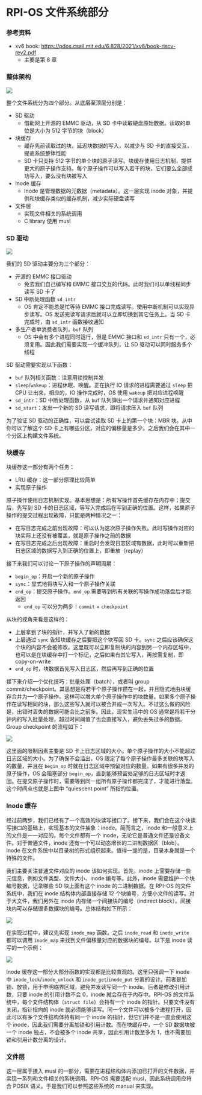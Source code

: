# RPI-OS 文件系统部分

### 参考资料

 - xv6 book: <https://pdos.csail.mit.edu/6.828/2021/xv6/book-riscv-rev2.pdf>
    - 主要是第 8 章

### 整体架构

![](filesystem-architecture.png)

整个文件系统分为四个部分。从底层至顶层分别是：

- SD 驱动
    - 借助网上开源的 EMMC 驱动，从 SD 卡中读取硬盘原始数据。读取的单位是大小为 512 字节的块（block）
- 块缓存
    - 缓存先前读取过的块，延迟块数据的写入，以减少与 SD 卡的直接交互，提高系统整体性能
    - SD 卡只支持 512 字节的单个块的原子读写。块缓存使用日志机制，提供更大的原子操作支持。每个原子操作可以写入若干的块，它们要么全部成功写入，要么没有块被写入
- Inode 缓存
    - Inode 是管理数据的元数据（metadata）。这一层实现 inode 对象，并提供和块缓存类似的缓存机制，减少实际硬盘读写
- 文件层
    - 实现文件相关的系统调用
    - C library 使用 musl

### SD 驱动

![](sd-driver-architecture.png)

我们的 SD 驱动主要分为三个部分：

- 开源的 EMMC 接口驱动
    - 免去我们自己编写和 EMMC 接口交互的代码。此时我们可以单线程同步读写 SD 卡了
- SD 中断处理函数 `sd_intr`
    - OS 肯定不能总是忙等待 EMMC 接口完成读写。使用中断机制可以实现异步读写。OS 发送完读写请求后就可以立即切换到其它任务上。当 SD 卡完成时，由 `sd_intr` 函数接收通知
- 多生产者单消费者队列，`buf` 队列
    - OS 中会有多个进程同时运行，但是 EMMC 接口和 `sd_intr` 只有一个，必须复用。因此我们需要实现一个缓冲队列，让 SD 驱动可以同时服务多个线程

SD 驱动需要实现以下函数：

- `buf` 队列相关函数：注意用锁控制并发
- `sleep`/`wakeup`：进程休眠、唤醒。正在执行 IO 请求的进程需要通过 `sleep` 把 CPU 让出来。相应的，IO 操作完成时，OS 使用 `wakeup` 把对应进程唤醒
- `sd_intr`：SD 中断处理函数，从 `buf` 队列弹出一个请求并通知对应进程
- `sd_start`：发出一个新的 SD 读写请求，即将请求压入 `buf` 队列

为了验证 SD 驱动的正确性，可以尝试读取 SD 卡上的第一个块：MBR 块。从中你可以了解这个 SD 卡上有哪些分区，对应的偏移量是多少。之后我们会在其中一个分区上构建文件系统。

### 块缓存

块缓存这一部分有两个任务：

- LRU 缓存：这一部分原理比较简单
- 实现原子操作

原子操作使用日志机制实现。基本思想是：所有写操作首先缓存在内存中；提交后，先写到 SD 卡的日志区域，等写入完成后在写到正确的位置。这样，如果原子操作的提交过程出现故障，只能是两种情况之一：

- 在写日志完成之前出现故障：可以认为这次原子操作失败。此时写操作对应的块实际上还没有被覆盖，就是原子操作之前的数据
- 在写日志完成之后出现故障：重启时会发现日志区域有数据，此时可以重新把日志区域的数据写入到正确的位置上，即重放（replay）

接下来我们可以讨论一下原子操作的声明周期：

- `begin_op`：开启一个新的原子操作
- `sync`：显式地将块写入和一个原子操作关联
- `end_op`：提交原子操作。`end_op` 需要等到所有关联的写操作成功落盘后才能返回
    - `end_op` 可以分为两步：`commit` + `checkpoint`

从块的视角来看是这样的：

- 上层拿到了块的指针，并写入了新的数据
- 上层通过 `sync` 告知块缓存之后要把这个块写回 SD 卡。`sync` 之后应该确保这个块的内容不会被修改。这里既可以立即复制块的内容到另一个内存区域中，也可以是在块缓存中打一个标记，之后如果有其它写入，再按需复制，即 copy-on-write
- `end_op` 时，块数据首先写入日志区，然后再写到正确的位置

接下来介绍一个优化技巧：批量处理（batch），或者叫 group commit/checkpoint。其思想是将若干个原子操作攒在一起，并且隐式地由块缓存合并为一个原子操作。这样可以增大单个原子操作中的块数量。如果多个原子操作在读写相同的块，那么这些写入就可以被合并成一次写入。不过这么做的风险是，出错时丢失的数据可能会比之前多。因此，现实生活中的 OS 通常是将若干分钟内的写入批量处理，超过时间阈值了也会直接写入，避免丢失过多的数据。Group checkpoint 的流程如下：

![](group-checkpoint.png)

这里面的限制因素主要是 SD 卡上日志区域的大小。单个原子操作的大小不能超过日志区域的大小。为了确保不会溢出，OS 限定了每个原子操作最多关联的块写入的数量，并且在 `begin_op` 时就在日志区域中预留对应的数量。如果有很多并发的原子操作，OS 会阻塞部分 `begin_op`，直到能够预留处足够的日志区域时才返回。在提交原子操作时，需要等到同一组所有原子操作都完成了，才能进行落盘。这个时间点也就是上图中 “quiescent point” 所指的位置。

### Inode 缓存

经过前两步，我们已经有了一个高效的块读写接口了。接下来，我们会在这个块读写接口的基础上，实现基本的文件抽象：inode。简而言之，inode 和一般意义上的文件是一一对应的。每个文件都有一个 inode，无论它是普通文件还是设备文件。对于普通文件，inode 还有一个可以动态增长的二进制数据区（blob）。Inode 在文件系统中以目录树的形式组织起来。值得一提的是，目录本身就是一个特殊的文件。

我们主要关注普通文件对应的 inode 该如何实现。首先，inode 上需要存储一些元信息，例如文件类型、文件大小、inode 编号等。此外，inode 需要维护一个块编号数据，记录哪些 SD 块上面有这个 inode 的二进制数据。在 RPI-OS 的文件系统中，我们在 inode 结构体内部直接存储 12 个块编号，方便小文件的读写。对于大文件，我们另外在 inode 内存储一个间接块的编号（indirect block）。间接块内可以存储很多数据块的编号。总体结构如下所示：

![](inode-blocks.png)

在实现过程中，建议先实现 `inode_map` 函数。之后 `inode_read` 和 `inode_write` 都可以调用 `inode_map` 来找到文件偏移量对应的数据块的编号。以下是 inode 读写的一个示例：

![](inode-read-write.png)

Inode 缓存这一部分大部分函数的实现都是比较直观的。这里只强调一下 inode 中 `inode_lock`/`inode_unlock` 和 `inode_get`/`inode_put` 分离的设计。前者是加锁、放锁，用于申明临界区域，避免并发读写同一个 inode。后者是修改引用计数，只要 inode 的引用计数不会 0，inode 就会存在于内存中。RPI-OS 的文件系统中，每个文件结构体（`struct file`）会持有一个 inode 的指针。只要文件没有关闭，指针指向的 inode 就必须能够读写。同一个文件可以被多个进程打开，因此可以有多个文件结构体持有同一个 inode 的指针，但它们并不是一直会使用这个 inode，因此我们需要分离加锁和引用计数。而在块缓存中，一个 SD 数据块被一个 inode 独占，不会被多个 inode 共享，因此引用计数至多为 1，也不需要加锁和引用计数分离的设计。

### 文件层

这一层属于接入 musl 的一部分，需要在进程结构体内添加已打开的文件数据，并实现一系列和文件相关的系统调用。RPI-OS 需要适配 musl，因此系统调用应符合 POSIX 语义。于是我们可以参照这些系统的 manual 来实现。
